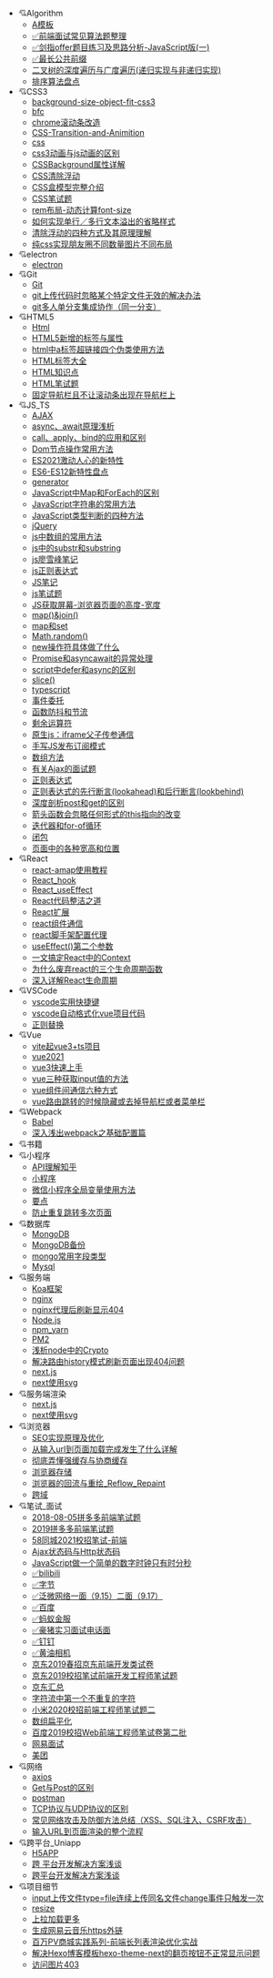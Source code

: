 - :cupid:Algorithm
   - [A模板](Algorithm/A模板.md)
   - [✅前端面试常见算法题整理](Algorithm/✅前端面试常见算法题整理.md)
   - [✅剑指offer题目练习及思路分析-JavaScript版(一)](Algorithm/✅剑指offer题目练习及思路分析-JavaScript版(一).md)
   - [✅最长公共前缀](Algorithm/✅最长公共前缀.md)
   - [二叉树的深度遍历与广度遍历(递归实现与非递归实现)](Algorithm/二叉树的深度遍历与广度遍历(递归实现与非递归实现).md)
   - [排序算法盘点](Algorithm/排序算法盘点.md)
- :cupid:CSS3
   - [background-size-object-fit-css3](CSS3/background-size-object-fit-css3.md)
   - [bfc](CSS3/bfc.md)
   - [chrome滚动条改造](CSS3/chrome滚动条改造.md)
   - [CSS-Transition-and-Animition](CSS3/CSS-Transition-and-Animition.md)
   - [css](CSS3/css.md)
   - [css3动画与js动画的区别](CSS3/css3动画与js动画的区别.md)
   - [CSSBackground属性详解](CSS3/CSSBackground属性详解.md)
   - [CSS清除浮动](CSS3/CSS清除浮动.md)
   - [CSS盒模型完整介绍](CSS3/CSS盒模型完整介绍.md)
   - [CSS笔试题](CSS3/CSS笔试题.md)
   - [rem布局-动态计算font-size](CSS3/rem布局-动态计算font-size.md)
   - [如何实现单行／多行文本溢出的省略样式](CSS3/如何实现单行／多行文本溢出的省略样式.md)
   - [清除浮动的四种方式及其原理理解](CSS3/清除浮动的四种方式及其原理理解.md)
   - [纯css实现朋友圈不同数量图片不同布局](CSS3/纯css实现朋友圈不同数量图片不同布局.md)
- :cupid:electron
   - [electron](electron/electron.md)
- :cupid:Git
   - [Git](Git/Git.md)
   - [git上传代码时忽略某个特定文件无效的解决办法](Git/git上传代码时忽略某个特定文件无效的解决办法.md)
   - [git多人单分支集成协作（同一分支）](Git/git多人单分支集成协作（同一分支）.md)
- :cupid:HTML5
   - [Html](HTML5/Html.md)
   - [HTML5新增的标签与属性](HTML5/HTML5新增的标签与属性.md)
   - [html中a标签超链接四个伪类使用方法](HTML5/html中a标签超链接四个伪类使用方法.md)
   - [HTML标签大全](HTML5/HTML标签大全.md)
   - [HTML知识点](HTML5/HTML知识点.md)
   - [HTML笔试题](HTML5/HTML笔试题.md)
   - [固定导航栏且不让滚动条出现在导航栏上](HTML5/固定导航栏且不让滚动条出现在导航栏上.md)
- :cupid:JS_TS
   - [AJAX](JS_TS/AJAX.md)
   - [async、await原理浅析](JS_TS/async、await原理浅析.md)
   - [call、apply、bind的应用和区别](JS_TS/call、apply、bind的应用和区别.md)
   - [Dom节点操作常用方法](JS_TS/Dom节点操作常用方法.md)
   - [ES2021激动人心的新特性](JS_TS/ES2021激动人心的新特性.md)
   - [ES6-ES12新特性盘点](JS_TS/ES6-ES12新特性盘点.md)
   - [generator](JS_TS/generator.md)
   - [JavaScript中Map和ForEach的区别](JS_TS/JavaScript中Map和ForEach的区别.md)
   - [JavaScript字符串的常用方法](JS_TS/JavaScript字符串的常用方法.md)
   - [JavaScript类型判断的四种方法](JS_TS/JavaScript类型判断的四种方法.md)
   - [jQuery](JS_TS/jQuery.md)
   - [js中数组的常用方法](JS_TS/js中数组的常用方法.md)
   - [js中的substr和substring](JS_TS/js中的substr和substring.md)
   - [js廖雪峰笔记](JS_TS/js廖雪峰笔记.md)
   - [js正则表达式](JS_TS/js正则表达式.md)
   - [JS笔记](JS_TS/JS笔记.md)
   - [js笔试题](JS_TS/js笔试题.md)
   - [JS获取屏幕-浏览器页面的高度-宽度](JS_TS/JS获取屏幕-浏览器页面的高度-宽度.md)
   - [map()&join()](JS_TS/map()&join().md)
   - [map和set](JS_TS/map和set.md)
   - [Math.random()](JS_TS/Math.random().md)
   - [new操作符具体做了什么](JS_TS/new操作符具体做了什么.md)
   - [Promise和asyncawait的异常处理](JS_TS/Promise和asyncawait的异常处理.md)
   - [script中defer和async的区别](JS_TS/script中defer和async的区别.md)
   - [slice()](JS_TS/slice().md)
   - [typescript](JS_TS/typescript.md)
   - [事件委托](JS_TS/事件委托.md)
   - [函数防抖和节流](JS_TS/函数防抖和节流.md)
   - [剩余运算符](JS_TS/剩余运算符.md)
   - [原生js：iframe父子传参通信](JS_TS/原生js：iframe父子传参通信.md)
   - [手写JS发布订阅模式](JS_TS/手写JS发布订阅模式.md)
   - [数组方法](JS_TS/数组方法.md)
   - [有关Ajax的面试题](JS_TS/有关Ajax的面试题.md)
   - [正则表达式](JS_TS/正则表达式.md)
   - [正则表达式的先行断言(lookahead)和后行断言(lookbehind)](JS_TS/正则表达式的先行断言(lookahead)和后行断言(lookbehind).md)
   - [深度剖析post和get的区别](JS_TS/深度剖析post和get的区别.md)
   - [箭头函数会忽略任何形式的this指向的改变](JS_TS/箭头函数会忽略任何形式的this指向的改变.md)
   - [迭代器和for-of循环](JS_TS/迭代器和for-of循环.md)
   - [闭包](JS_TS/闭包.md)
   - [页面中的各种宽高和位置](JS_TS/页面中的各种宽高和位置.md)
- :cupid:React
   - [react-amap使用教程](React/react-amap使用教程.md)
   - [React_hook](React/React_hook.md)
   - [React_useEffect](React/React_useEffect.md)
   - [React代码整洁之道](React/React代码整洁之道.md)
   - [React扩展](React/React扩展.md)
   - [react组件通信](React/react组件通信.md)
   - [react脚手架配置代理](React/react脚手架配置代理.md)
   - [useEffect()第二个参数](React/useEffect()第二个参数.md)
   - [一文搞定React中的Context](React/一文搞定React中的Context.md)
   - [为什么废弃react的三个生命周期函数](React/为什么废弃react的三个生命周期函数.md)
   - [深入详解React生命周期](React/深入详解React生命周期.md)
- :cupid:VSCode
   - [vscode实用快捷键](VSCode/vscode实用快捷键.md)
   - [vscode自动格式化vue项目代码](VSCode/vscode自动格式化vue项目代码.md)
   - [正则替换](VSCode/正则替换.md)
- :cupid:Vue
   - [vite起vue3+ts项目](Vue/vite起vue3+ts项目.md)
   - [vue2021](Vue/vue2021.md)
   - [vue3快速上手](Vue/vue3快速上手.md)
   - [vue三种获取input值的方法](Vue/vue三种获取input值的方法.md)
   - [vue组件间通信六种方式](Vue/vue组件间通信六种方式.md)
   - [vue路由跳转的时候隐藏或去掉导航栏或者菜单栏](Vue/vue路由跳转的时候隐藏或去掉导航栏或者菜单栏.md)
- :cupid:Webpack
   - [Babel](Webpack/Babel.md)
   - [深入浅出webpack之基础配置篇](Webpack/深入浅出webpack之基础配置篇.md)
- :cupid:书籍
- :cupid:小程序
   - [API理解知乎](小程序/API理解知乎.md)
   - [小程序](小程序/小程序.md)
   - [微信小程序全局变量使用方法](小程序/微信小程序全局变量使用方法.md)
   - [要点](小程序/要点.md)
   - [防止重复跳转多次页面](小程序/防止重复跳转多次页面.md)
- :cupid:数据库
   - [MongoDB](数据库/MongoDB.md)
   - [MongoDB备份](数据库/MongoDB备份.md)
   - [mongo常用字段类型](数据库/mongo常用字段类型.md)
   - [Mysql](数据库/Mysql.md)
- :cupid:服务端
   - [Koa框架](服务端/Koa框架.md)
   - [nginx](服务端/nginx.md)
   - [nginx代理后刷新显示404](服务端/nginx代理后刷新显示404.md)
   - [Node.js](服务端/Node.js.md)
   - [npm_yarn](服务端/npm_yarn.md)
   - [PM2](服务端/PM2.md)
   - [浅析node中的Crypto](服务端/浅析node中的Crypto.md)
   - [解决路由history模式刷新页面出现404问题](服务端/解决路由history模式刷新页面出现404问题.md)
   - [next.js](服务端/next.js.md)
   - [next使用svg](服务端/next使用svg.md)
- :cupid:服务端渲染
   - [next.js](服务端渲染/next.js.md)
   - [next使用svg](服务端渲染/next使用svg.md)
- :cupid:浏览器
   - [SEO实现原理及优化](浏览器/SEO实现原理及优化.md)
   - [从输入url到页面加载完成发生了什么详解](浏览器/从输入url到页面加载完成发生了什么详解.md)
   - [彻底弄懂强缓存与协商缓存](浏览器/彻底弄懂强缓存与协商缓存.md)
   - [浏览器存储](浏览器/浏览器存储.md)
   - [浏览器的回流与重绘_Reflow_Repaint](浏览器/浏览器的回流与重绘_Reflow_Repaint.md)
   - [跨域](浏览器/跨域.md)
- :cupid:笔试_面试
   - [2018-08-05拼多多前端笔试题](笔试_面试/2018-08-05拼多多前端笔试题.md)
   - [2019拼多多前端笔试题](笔试_面试/2019拼多多前端笔试题.md)
   - [58同城2021校招笔试-前端](笔试_面试/58同城2021校招笔试-前端.md)
   - [Ajax状态码与Http状态码](笔试_面试/Ajax状态码与Http状态码.md)
   - [JavaScript做一个简单的数字时钟只有时分秒](笔试_面试/JavaScript做一个简单的数字时钟只有时分秒.md)
   - [✅bilibili](笔试_面试/✅bilibili.md)
   - [✅字节](笔试_面试/✅字节.md)
   - [✅泛微网络一面（9.15）二面（9.17）](笔试_面试/✅泛微网络一面（9.15）二面（9.17）.md)
   - [✅百度](笔试_面试/✅百度.md)
   - [✅蚂蚁金服](笔试_面试/✅蚂蚁金服.md)
   - [✅豪猪实习面试电话面](笔试_面试/✅豪猪实习面试电话面.md)
   - [✅钉钉](笔试_面试/✅钉钉.md)
   - [✅黄油相机](笔试_面试/✅黄油相机.md)
   - [京东2019春招京东前端开发类试卷](笔试_面试/京东2019春招京东前端开发类试卷.md)
   - [京东2019校招笔试前端开发工程师笔试题](笔试_面试/京东2019校招笔试前端开发工程师笔试题.md)
   - [京东汇总](笔试_面试/京东汇总.md)
   - [字符流中第一个不重复的字符](笔试_面试/字符流中第一个不重复的字符.md)
   - [小米2020校招前端工程师笔试题二](笔试_面试/小米2020校招前端工程师笔试题二.md)
   - [数组扁平化](笔试_面试/数组扁平化.md)
   - [百度2019校招Web前端工程师笔试卷第二批](笔试_面试/百度2019校招Web前端工程师笔试卷第二批.md)
   - [网易面试](笔试_面试/网易面试.md)
   - [美团](笔试_面试/美团.md)
- :cupid:网络
   - [axios](网络/axios.md)
   - [Get与Post的区别](网络/Get与Post的区别.md)
   - [postman](网络/postman.md)
   - [TCP协议与UDP协议的区别](网络/TCP协议与UDP协议的区别.md)
   - [常见网络攻击及防御方法总结（XSS、SQL注入、CSRF攻击）](网络/常见网络攻击及防御方法总结（XSS、SQL注入、CSRF攻击）.md)
   - [输入URL到页面渲染的整个流程](网络/输入URL到页面渲染的整个流程.md)
- :cupid:跨平台_Uniapp
   - [H5APP](跨平台_Uniapp/H5APP.md)
   - [跨 平台开发解决方案浅谈](跨平台_Uniapp/跨%20平台开发解决方案浅谈.md)
   - [跨平台开发解决方案浅谈](跨平台_Uniapp/跨平台开发解决方案浅谈.md)
- :cupid:项目细节
   - [input上传文件type=file连续上传同名文件change事件只触发一次](项目细节/input上传文件type=file连续上传同名文件change事件只触发一次.md)
   - [resize](项目细节/resize.md)
   - [上拉加载更多](项目细节/上拉加载更多.md)
   - [生成网易云音乐https外链](项目细节/生成网易云音乐https外链.md)
   - [百万PV商城实践系列-前端长列表渲染优化实战](项目细节/百万PV商城实践系列-前端长列表渲染优化实战.md)
   - [解决Hexo博客模板hexo-theme-next的翻页按钮不正常显示问题](项目细节/解决Hexo博客模板hexo-theme-next的翻页按钮不正常显示问题.md)
   - [访问图片403](项目细节/访问图片403.md)
